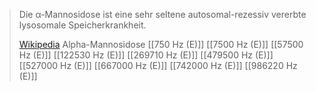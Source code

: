 > Die α-Mannosidose ist eine sehr seltene autosomal-rezessiv vererbte lysosomale Speicherkrankheit.
>
> [Wikipedia](https://de.wikipedia.org/wiki/%CE%91-Mannosidose)
Alpha-Mannosidose
[[750 Hz (E)]]
[[7500 Hz (E)]]
[[57500 Hz (E)]]
[[122530 Hz (E)]]
[[269710 Hz (E)]]
[[479500 Hz (E)]]
[[527000 Hz (E)]]
[[667000 Hz (E)]]
[[742000 Hz (E)]]
[[986220 Hz (E)]]